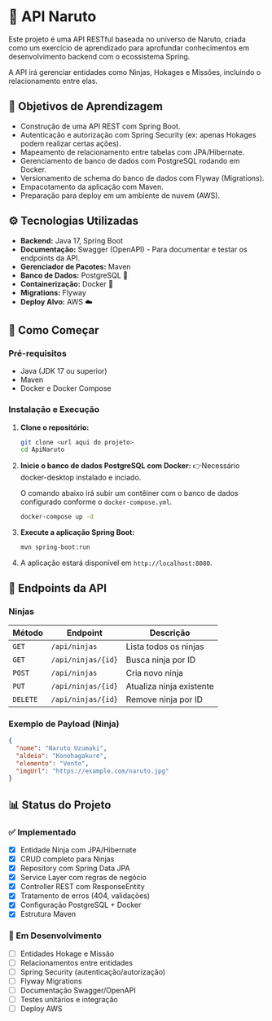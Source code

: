 # 🥷 API Naruto

Este projeto é uma API RESTful baseada no universo de Naruto, criada como um exercício de aprendizado para aprofundar conhecimentos em desenvolvimento backend com o ecossistema Spring.

A API irá gerenciar entidades como Ninjas, Hokages e Missões, incluindo o relacionamento entre elas.

## 📜 Objetivos de Aprendizagem

- Construção de uma API REST com Spring Boot.
- Autenticação e autorização com Spring Security (ex: apenas Hokages podem realizar certas ações).
- Mapeamento de relacionamento entre tabelas com JPA/Hibernate.
- Gerenciamento de banco de dados com PostgreSQL rodando em Docker.
- Versionamento de schema do banco de dados com Flyway (Migrations).
- Empacotamento da aplicação com Maven.
- Preparação para deploy em um ambiente de nuvem (AWS).

## ⚙️ Tecnologias Utilizadas

- **Backend:** Java 17, Spring Boot
- **Documentação:** Swagger (OpenAPI) - Para documentar e testar os endpoints da API.
- **Gerenciador de Pacotes:** Maven
- **Banco de Dados:** PostgreSQL 🐘
- **Containerização:** Docker 🐳
- **Migrations:** Flyway
- **Deploy Alvo:** AWS ☁️

## 🚀 Como Começar

### Pré-requisitos

- Java (JDK 17 ou superior)
- Maven
- Docker e Docker Compose

### Instalação e Execução

1.  **Clone o repositório:**
    ```sh
    git clone <url aqui do projeto>
    cd ApiNaruto
    ```

2.  **Inicie o banco de dados PostgreSQL com Docker:**
   👉Necessário docker-desktop instalado e inciado.

    O comando abaixo irá subir um contêiner com o banco de dados configurado conforme o `docker-compose.yml`.
    ```sh
    docker-compose up -d
    ```

4.  **Execute a aplicação Spring Boot:**
    ```sh
    mvn spring-boot:run
    ```

5.  A aplicação estará disponível em `http://localhost:8080`.

## 🔗 Endpoints da API

### Ninjas

| Método | Endpoint | Descrição |
|--------|----------|----------|
| `GET` | `/api/ninjas` | Lista todos os ninjas |
| `GET` | `/api/ninjas/{id}` | Busca ninja por ID |
| `POST` | `/api/ninjas` | Cria novo ninja |
| `PUT` | `/api/ninjas/{id}` | Atualiza ninja existente |
| `DELETE` | `/api/ninjas/{id}` | Remove ninja por ID |

### Exemplo de Payload (Ninja)

```json
{
  "nome": "Naruto Uzumaki",
  "aldeia": "Konohagakure",
  "elemento": "Vento",
  "imgUrl": "https://example.com/naruto.jpg"
}
```

## 📊 Status do Projeto

### ✅ Implementado
- [x] Entidade Ninja com JPA/Hibernate
- [x] CRUD completo para Ninjas
- [x] Repository com Spring Data JPA
- [x] Service Layer com regras de negócio
- [x] Controller REST com ResponseEntity
- [x] Tratamento de erros (404, validações)
- [x] Configuração PostgreSQL + Docker
- [x] Estrutura Maven

### 🚧 Em Desenvolvimento
- [ ] Entidades Hokage e Missão
- [ ] Relacionamentos entre entidades
- [ ] Spring Security (autenticação/autorização)
- [ ] Flyway Migrations
- [ ] Documentação Swagger/OpenAPI
- [ ] Testes unitários e integração
- [ ] Deploy AWS

